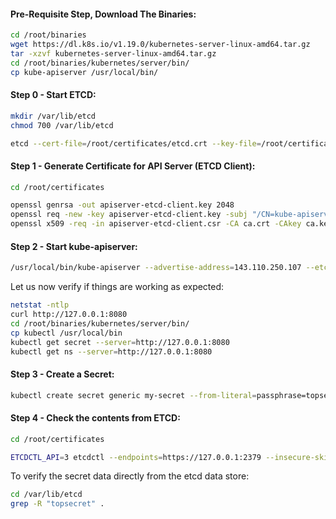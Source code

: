 
#### Pre-Requisite Step, Download The Binaries:
```sh
cd /root/binaries
wget https://dl.k8s.io/v1.19.0/kubernetes-server-linux-amd64.tar.gz
tar -xzvf kubernetes-server-linux-amd64.tar.gz
cd /root/binaries/kubernetes/server/bin/
cp kube-apiserver /usr/local/bin/
```
#### Step 0 - Start ETCD:
```sh
mkdir /var/lib/etcd
chmod 700 /var/lib/etcd
```
```sh
etcd --cert-file=/root/certificates/etcd.crt --key-file=/root/certificates/etcd.key --advertise-client-urls=https://127.0.0.1:2379 --client-cert-auth --trusted-ca-file=/root/certificates/ca.crt  --listen-client-urls=https://127.0.0.1:2379 --data-dir=/var/lib/etcd
```
#### Step 1 - Generate Certificate for API Server (ETCD Client):
```sh
cd /root/certificates
```
```sh
openssl genrsa -out apiserver-etcd-client.key 2048
openssl req -new -key apiserver-etcd-client.key -subj "/CN=kube-apiserver" -out apiserver-etcd-client.csr
openssl x509 -req -in apiserver-etcd-client.csr -CA ca.crt -CAkey ca.key -CAcreateserial -out apiserver-etcd-client.crt -extensions v3_req  -days 1000
```
#### Step 2 - Start kube-apiserver:
```sh
/usr/local/bin/kube-apiserver --advertise-address=143.110.250.107 --etcd-cafile=/root/certificates/ca.crt --etcd-certfile=/root/certificates/apiserver-etcd-client.crt --etcd-keyfile=/root/certificates/apiserver-etcd-client.key --etcd-servers=https://127.0.0.1:2379
```
Let us now verify if things are working as expected:
```sh
netstat -ntlp
curl http://127.0.0.1:8080
cd /root/binaries/kubernetes/server/bin/
cp kubectl /usr/local/bin
kubectl get secret --server=http://127.0.0.1:8080
kubectl get ns --server=http://127.0.0.1:8080
```
#### Step 3 - Create a Secret:
```sh
kubectl create secret generic my-secret --from-literal=passphrase=topsecret --server http://localhost:8080
```
#### Step 4 - Check the contents from ETCD:
```sh
cd /root/certificates
```
```sh
ETCDCTL_API=3 etcdctl --endpoints=https://127.0.0.1:2379 --insecure-skip-tls-verify  --insecure-transport=false --cert ./client.crt --key ./client.key get /registry/secrets/default/my-secret | hexdump -C
```
To verify the secret data directly from the etcd data store:
```sh
cd /var/lib/etcd
grep -R "topsecret" .
```
